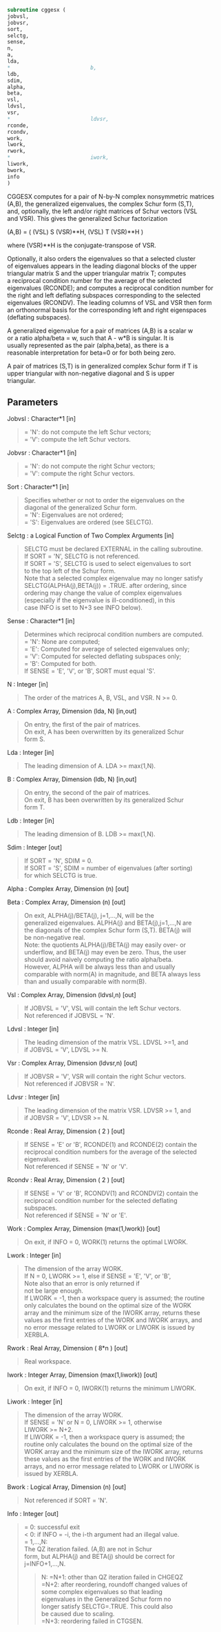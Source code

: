 ```fortran  
subroutine cggesx (  
jobvsl,  
jobvsr,  
sort,  
selctg,  
sense,  
n,  
a,  
lda,  
*                          b,  
ldb,  
sdim,  
alpha,  
beta,  
vsl,  
ldvsl,  
vsr,  
*                          ldvsr,  
rconde,  
rcondv,  
work,  
lwork,  
rwork,  
*                          iwork,  
liwork,  
bwork,  
info  
)  
```  
  
CGGESX computes for a pair of N-by-N complex nonsymmetric matrices  
(A,B), the generalized eigenvalues, the complex Schur form (S,T),  
and, optionally, the left and/or right matrices of Schur vectors (VSL  
and VSR).  This gives the generalized Schur factorization  
  
(A,B) = ( (VSL) S (VSR)**H, (VSL) T (VSR)**H )  
  
where (VSR)**H is the conjugate-transpose of VSR.  
  
Optionally, it also orders the eigenvalues so that a selected cluster  
of eigenvalues appears in the leading diagonal blocks of the upper  
triangular matrix S and the upper triangular matrix T; computes  
a reciprocal condition number for the average of the selected  
eigenvalues (RCONDE); and computes a reciprocal condition number for  
the right and left deflating subspaces corresponding to the selected  
eigenvalues (RCONDV). The leading columns of VSL and VSR then form  
an orthonormal basis for the corresponding left and right eigenspaces  
(deflating subspaces).  
  
A generalized eigenvalue for a pair of matrices (A,B) is a scalar w  
or a ratio alpha/beta = w, such that  A - w*B is singular.  It is  
usually represented as the pair (alpha,beta), as there is a  
reasonable interpretation for beta=0 or for both being zero.  
  
A pair of matrices (S,T) is in generalized complex Schur form if T is  
upper triangular with non-negative diagonal and S is upper  
triangular.  
  
## Parameters  
Jobvsl : Character*1 [in]  
> = 'N':  do not compute the left Schur vectors;  
> = 'V':  compute the left Schur vectors.  
  
Jobvsr : Character*1 [in]  
> = 'N':  do not compute the right Schur vectors;  
> = 'V':  compute the right Schur vectors.  
  
Sort : Character*1 [in]  
> Specifies whether or not to order the eigenvalues on the  
> diagonal of the generalized Schur form.  
> = 'N':  Eigenvalues are not ordered;  
> = 'S':  Eigenvalues are ordered (see SELCTG).  
  
Selctg : a Logical Function of Two Complex Arguments [in]  
> SELCTG must be declared EXTERNAL in the calling subroutine.  
> If SORT = 'N', SELCTG is not referenced.  
> If SORT = 'S', SELCTG is used to select eigenvalues to sort  
> to the top left of the Schur form.  
> Note that a selected complex eigenvalue may no longer satisfy  
> SELCTG(ALPHA(j),BETA(j)) = .TRUE. after ordering, since  
> ordering may change the value of complex eigenvalues  
> (especially if the eigenvalue is ill-conditioned), in this  
> case INFO is set to N+3 see INFO below).  
  
Sense : Character*1 [in]  
> Determines which reciprocal condition numbers are computed.  
> = 'N':  None are computed;  
> = 'E':  Computed for average of selected eigenvalues only;  
> = 'V':  Computed for selected deflating subspaces only;  
> = 'B':  Computed for both.  
> If SENSE = 'E', 'V', or 'B', SORT must equal 'S'.  
  
N : Integer [in]  
> The order of the matrices A, B, VSL, and VSR.  N >= 0.  
  
A : Complex Array, Dimension (lda, N) [in,out]  
> On entry, the first of the pair of matrices.  
> On exit, A has been overwritten by its generalized Schur  
> form S.  
  
Lda : Integer [in]  
> The leading dimension of A.  LDA >= max(1,N).  
  
B : Complex Array, Dimension (ldb, N) [in,out]  
> On entry, the second of the pair of matrices.  
> On exit, B has been overwritten by its generalized Schur  
> form T.  
  
Ldb : Integer [in]  
> The leading dimension of B.  LDB >= max(1,N).  
  
Sdim : Integer [out]  
> If SORT = 'N', SDIM = 0.  
> If SORT = 'S', SDIM = number of eigenvalues (after sorting)  
> for which SELCTG is true.  
  
Alpha : Complex Array, Dimension (n) [out]  
  
Beta : Complex Array, Dimension (n) [out]  
> On exit, ALPHA(j)/BETA(j), j=1,...,N, will be the  
> generalized eigenvalues.  ALPHA(j) and BETA(j),j=1,...,N  are  
> the diagonals of the complex Schur form (S,T).  BETA(j) will  
> be non-negative real.  
> Note: the quotients ALPHA(j)/BETA(j) may easily over- or  
> underflow, and BETA(j) may even be zero.  Thus, the user  
> should avoid naively computing the ratio alpha/beta.  
> However, ALPHA will be always less than and usually  
> comparable with norm(A) in magnitude, and BETA always less  
> than and usually comparable with norm(B).  
  
Vsl : Complex Array, Dimension (ldvsl,n) [out]  
> If JOBVSL = 'V', VSL will contain the left Schur vectors.  
> Not referenced if JOBVSL = 'N'.  
  
Ldvsl : Integer [in]  
> The leading dimension of the matrix VSL. LDVSL >=1, and  
> if JOBVSL = 'V', LDVSL >= N.  
  
Vsr : Complex Array, Dimension (ldvsr,n) [out]  
> If JOBVSR = 'V', VSR will contain the right Schur vectors.  
> Not referenced if JOBVSR = 'N'.  
  
Ldvsr : Integer [in]  
> The leading dimension of the matrix VSR. LDVSR >= 1, and  
> if JOBVSR = 'V', LDVSR >= N.  
  
Rconde : Real Array, Dimension ( 2 ) [out]  
> If SENSE = 'E' or 'B', RCONDE(1) and RCONDE(2) contain the  
> reciprocal condition numbers for the average of the selected  
> eigenvalues.  
> Not referenced if SENSE = 'N' or 'V'.  
  
Rcondv : Real Array, Dimension ( 2 ) [out]  
> If SENSE = 'V' or 'B', RCONDV(1) and RCONDV(2) contain the  
> reciprocal condition number for the selected deflating  
> subspaces.  
> Not referenced if SENSE = 'N' or 'E'.  
  
Work : Complex Array, Dimension (max(1,lwork)) [out]  
> On exit, if INFO = 0, WORK(1) returns the optimal LWORK.  
  
Lwork : Integer [in]  
> The dimension of the array WORK.  
> If N = 0, LWORK >= 1, else if SENSE = 'E', 'V', or 'B',  
> Note also that an error is only returned if  
> not be large enough.  
> If LWORK = -1, then a workspace query is assumed; the routine  
> only calculates the bound on the optimal size of the WORK  
> array and the minimum size of the IWORK array, returns these  
> values as the first entries of the WORK and IWORK arrays, and  
> no error message related to LWORK or LIWORK is issued by  
> XERBLA.  
  
Rwork : Real Array, Dimension ( 8*n ) [out]  
> Real workspace.  
  
Iwork : Integer Array, Dimension (max(1,liwork)) [out]  
> On exit, if INFO = 0, IWORK(1) returns the minimum LIWORK.  
  
Liwork : Integer [in]  
> The dimension of the array WORK.  
> If SENSE = 'N' or N = 0, LIWORK >= 1, otherwise  
> LIWORK >= N+2.  
> If LIWORK = -1, then a workspace query is assumed; the  
> routine only calculates the bound on the optimal size of the  
> WORK array and the minimum size of the IWORK array, returns  
> these values as the first entries of the WORK and IWORK  
> arrays, and no error message related to LWORK or LIWORK is  
> issued by XERBLA.  
  
Bwork : Logical Array, Dimension (n) [out]  
> Not referenced if SORT = 'N'.  
  
Info : Integer [out]  
> = 0:  successful exit  
> < 0:  if INFO = -i, the i-th argument had an illegal value.  
> = 1,...,N:  
> The QZ iteration failed.  (A,B) are not in Schur  
> form, but ALPHA(j) and BETA(j) should be correct for  
> j=INFO+1,...,N.  
> > N:  =N+1: other than QZ iteration failed in CHGEQZ  
> =N+2: after reordering, roundoff changed values of  
> some complex eigenvalues so that leading  
> eigenvalues in the Generalized Schur form no  
> longer satisfy SELCTG=.TRUE.  This could also  
> be caused due to scaling.  
> =N+3: reordering failed in CTGSEN.  
  
